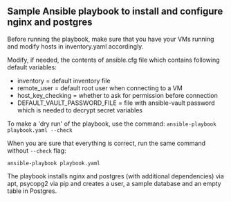 ## Sample Ansible playbook to install and configure nginx and postgres

Before running the playbook, make sure that you have your VMs running and modify hosts in inventory.yaml accordingly.

Modify, if needed, the contents of ansible.cfg file which contains following default variables:
 - inventory = default inventory file
 - remote_user = default root user when connecting to a VM
 - host_key_checking = whether to ask for permission before connection
 - DEFAULT_VAULT_PASSWORD_FILE = file with ansible-vault password which is needed to decrypt secret variables

To make a 'dry run' of the playbook, use the command: `ansible-playbook playbook.yaml --check`

When you are sure that everything is correct, run the same command without `--check` flag:

`ansible-playbook playbook.yaml`

The playbook installs nginx and postgres (with additional dependencies) via apt, psycopg2 via pip and creates a user, a sample database and an empty table in Postgres.
